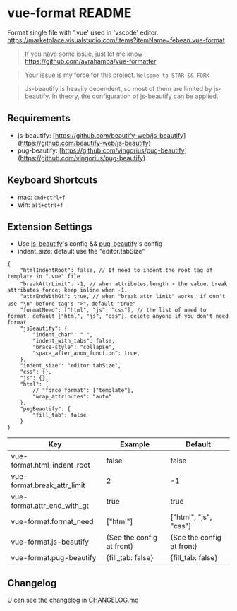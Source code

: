 # vue-format README

Format single file with '.vue' used in 'vscode' editor.
https://marketplace.visualstudio.com/items?itemName=febean.vue-format
> If you have some issue, just let me know https://github.com/avrahamba/vue-formatter

> Your issue is my force for this project.  `Welcome to STAR && FORK`

> Js-beautify is heavily dependent, so most of them are limited by js-beautify. In theory, the configuration of js-beautify can be applied.

<!-- ## Features
<img src="https://raw.githubusercontent.com/avrahamba/vue-formatter/master/images/command.gif" alt="command" width=600/> -->

## Requirements
- js-beautify: [https://github.com/beautify-web/js-beautify](https://github.com/beautify-web/js-beautify)
- pug-beautify: [https://github.com/vingorius/pug-beautify](https://github.com/vingorius/pug-beautify)

## Keyboard Shortcuts
- mac: `cmd+ctrl+f`
- win: `alt+ctrl+f`

## Extension Settings

- Use [js-beautify](https://github.com/beautify-web/js-beautify)'s config && [pug-beautify](https://github.com/vingorius/pug-beautify)'s config
- indent_size: default use the "editor.tabSize"

```jsonc
{
    "htmlIndentRoot": false, // If need to indent the root tag of template in ".vue" file
    "breakAttrLimit": -1, // when attributes.length > the value，break attributes force; keep inline when -1.
    "attrEndWithGt": true, // when "break_attr_limit" works, if don't use "\n" before tag's ">"，default "true"
    "formatNeed": ["html", "js", "css"], // the list of need to format, default ["html", "js", "css"]. delete anyone if you don't need format.
    "jsBeautify": {
        "indent_char": " ",
        "indent_with_tabs": false,
        "brace-style": "collapse",
        "space_after_anon_function": true,
    },
    "indent_size": "editor.tabSize",
    "css": {},
    "js": {},
    "html": {
        // "force_format": ["template"],
        "wrap_attributes": "auto"
    },
    "pugBeautify": {
        "fill_tab": false
    }
}

```

|Key|Example|Default|
|---|---|---|
|vue-format.html_indent_root|false|false|
|vue-format.break_attr_limit|2|-1|
|vue-format.attr_end_with_gt|true|true|
|vue-format.format_need|["html"]|["html", "js", "css"]
|vue-format.js-beautify|(See the config at front)|(See the config at front)
|vue-format.pug-beautify|{fill_tab: false}|{fill_tab: false}


## Changelog
U can see the changelog in [CHANGELOG.md](./CHANGELOG.md)

<!-- ## Todo List
Some things todo in [todo.md](./todo.md) -->